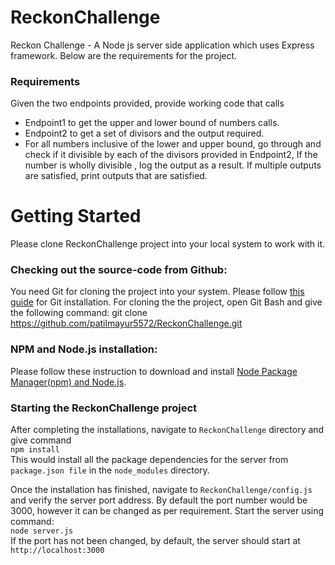 # ReckonChallenge
Reckon Challenge - A Node js server side application which uses Express framework. Below are the requirements for the project. <br>

### Requirements
Given the two endpoints provided, provide working code that calls 
* Endpoint1 to get the upper and lower bound of numbers calls. 
* Endpoint2 to get a set of divisors and the output required.
* For all numbers inclusive of the lower and upper bound, go through and check if it divisible by each of    the divisors provided in Endpoint2, If the number is wholly divisible , log the output as a result. If     multiple outputs are satisfied, print outputs that are satisfied.

# Getting Started
Please clone ReckonChallenge project into your local system to work with it. <br>

### Checking out the source-code from Github:
You need Git for cloning the project into your system. Please follow [this guide](https://git-scm.com/book/en/v2/Getting-Started-Installing-Git) for Git installation. For cloning the the project, open Git Bash and give the following command: 
git clone https://github.com/patilmayur5572/ReckonChallenge.git <br>

### NPM and Node.js installation:
Please follow these instruction to download and install 
[Node Package Manager(npm) and Node.js](https://www.npmjs.com/get-npm). <br>

### Starting the ReckonChallenge project
After completing the installations, navigate to `ReckonChallenge` directory and give command <br>
`npm install`<br>
This would install all the package dependencies for the server from `package.json file` in the `node_modules` directory. <br>  

Once the installation has finished, navigate to `ReckonChallenge/config.js` and verify the server port address. By default the port number would be 3000, however it can be changed as per requirement. Start the server using command: <br>
`node server.js`<br>
If the port has not been changed, by default, the server should start at `http://localhost:3000` <br>
